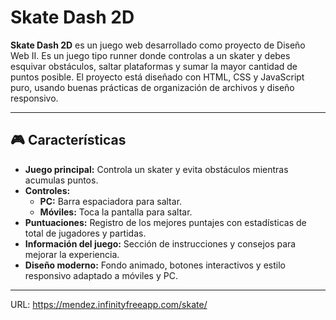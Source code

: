 # Skate Dash 2D

**Skate Dash 2D** es un juego web desarrollado como proyecto de Diseño Web II. Es un juego tipo runner donde controlas a un skater y debes esquivar obstáculos, saltar plataformas y sumar la mayor cantidad de puntos posible. El proyecto está diseñado con HTML, CSS y JavaScript puro, usando buenas prácticas de organización de archivos y diseño responsivo.

---

## 🎮 Características

- **Juego principal:** Controla un skater y evita obstáculos mientras acumulas puntos.
- **Controles:**  
  - **PC:** Barra espaciadora para saltar.  
  - **Móviles:** Toca la pantalla para saltar.  
- **Puntuaciones:** Registro de los mejores puntajes con estadísticas de total de jugadores y partidas.  
- **Información del juego:** Sección de instrucciones y consejos para mejorar la experiencia.  
- **Diseño moderno:** Fondo animado, botones interactivos y estilo responsivo adaptado a móviles y PC.  

---

URL:
https://mendez.infinityfreeapp.com/skate/
